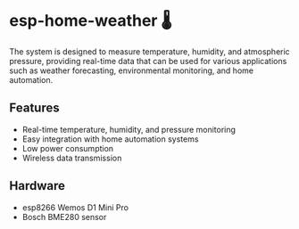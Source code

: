 # esp-home-weather 🌡️

 The system is designed to measure temperature, humidity, and atmospheric pressure, providing real-time data that can be used for various applications such as weather forecasting, environmental monitoring, and home automation.

## Features

+ Real-time temperature, humidity, and pressure monitoring
+ Easy integration with home automation systems
+ Low power consumption
+ Wireless data transmission

## Hardware

+ esp8266 Wemos D1 Mini Pro
+ Bosch BME280 sensor
